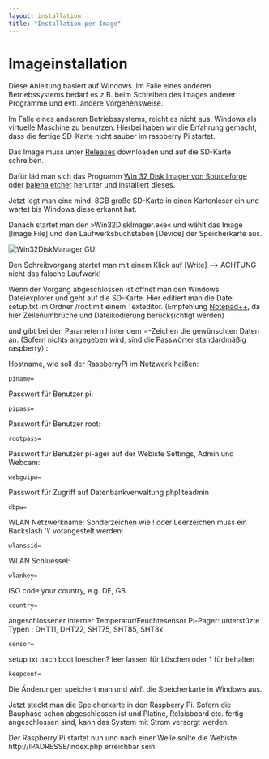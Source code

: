 ```yaml
---
layout: installation
title: "Installation per Image"
---
```

# Imageinstallation

Diese Anleitung basiert auf Windows. Im Falle eines anderen Betriebssystems bedarf es z.B. beim Schreiben des Images anderer Programme und evtl. andere Vorgehensweise.

Im Falle eines andseren Betriebssystems, reicht es nicht aus, Windows als virtuelle Maschine zu benutzen. Hierbei haben wir die Erfahrung gemacht, dass die fertige SD-Karte nicht sauber im raspberry Pi startet.

Das Image muss unter [Releases](https://github.com/Tronje-the-Falconer/Pi-Ager/releases) downloaden und auf die SD-Karte schreiben.

Dafür läd man sich das Programm [Win 32 Disk Imager von Sourceforge](http://sourceforge.net/projects/win32diskimager/) oder [balena etcher](https://www.balena.io/etcher/) herunter und installiert dieses.

Jetzt legt man eine mind. 8GB große SD-Karte in einen Kartenleser ein und wartet bis Windows diese erkannt hat.
 
Danach startet man den »Win32DiskImager.exe« und wählt das Image [Image File] und den Laufwerksbuchstaben [Device] der Speicherkarte aus.
 
![Win32DiskManager GUI](https://elinux.org/images/4/41/Win_sel.png)
 
Den Schreibvorgang startet man mit einem Klick auf [Write] --> ACHTUNG nicht das falsche Laufwerk!

Wenn der Vorgang abgeschlossen ist öffnet man den Windows Dateiexplorer und geht auf die SD-Karte. Hier editiert man die Datei setup.txt im Ordner /root mit einem Texteditor. (Empfehlung [Notepad++](https://notepad-plus-plus.org), da hier Zeilenumbrüche und Dateikodierung berücksichtigt werden)

und gibt bei den Parametern hinter dem =-Zeichen die gewünschten Daten an. (Sofern nichts angegeben wird, sind die Passwörter standardmäßig raspberry) :


Hostname, wie soll der RaspberryPi im Netzwerk heißen:

    piname=

Passwort für Benutzer pi:

    pipass=

Passwort für Benutzer root:

    rootpass=

Passwort für Benutzer pi-ager auf der Webiste Settings, Admin und Webcam:

    webguipw=
    
Passwort für Zugriff auf Datenbankverwaltung phpliteadmin
      
    dbpw=

WLAN Netzwerkname: Sonderzeichen wie ! oder Leerzeichen muss ein Backslash '\\' vorangestelt werden:

    wlanssid=

WLAN Schluessel:

    wlankey=
    
ISO code your country, e.g. DE, GB    
    
    country=

angeschlossener interner Temperatur/Feuchtesensor Pi-Pager:
unterstüzte Typen : DHT11, DHT22, SHT75, SHT85, SHT3x

    sensor=

setup.txt nach boot loeschen? leer lassen für Löschen oder 1 für behalten

    keepconf=
     

Die Änderungen speichert man und wirft die Speicherkarte in Windows aus.

Jetzt steckt man die Speicherkarte in den Raspberry Pi. Sofern die Bauphase schon abgeschlossen ist und Platine, Relaisboard etc. fertig angeschlossen sind, kann das System mit Strom versorgt werden.

Der Raspberry Pi startet nun und nach einer Weile sollte die Webiste http://IPADRESSE/index.php erreichbar sein.
